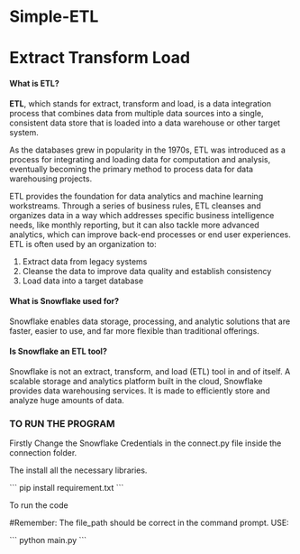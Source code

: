 # Simple-ETL

<h1>Extract Transform Load</h1>

<h4>What is ETL?</h4>
<p></p><b>ETL</b>, which stands for extract, transform and load, is a data integration process that combines data from multiple data sources into a single, consistent data store that is loaded into a data warehouse or other target system.

As the databases grew in popularity in the 1970s, ETL was introduced as a process for integrating and loading data for computation and analysis, eventually becoming the primary method to process data for data warehousing projects.

ETL provides the foundation for data analytics and machine learning workstreams. Through a series of business rules, ETL cleanses and organizes data in a way which addresses specific business intelligence needs, like monthly reporting, but it can also tackle more advanced analytics, which can improve back-end processes or end user experiences. ETL is often used by an organization to: 

1. Extract data from legacy systems
2. Cleanse the data to improve data quality and establish consistency
3. Load data into a target database

</p>
<h4>What is Snowflake used for?</h4>
<p>Snowflake enables data storage, processing, and analytic solutions that are faster, easier to use, and far more flexible than traditional offerings.</p>

<h4>Is Snowflake an ETL tool?</h4>
<p>
Snowflake is not an extract, transform, and load (ETL) tool in and of itself. A scalable storage and analytics platform built in the cloud, Snowflake provides data warehousing services. It is made to efficiently store and analyze huge amounts of data.</p>


<h3>TO RUN THE PROGRAM</h3>

<p>Firstly Change the Snowflake Credentials in the connect.py file inside the connection folder.</p>
<p>The install all the necessary libraries.</p>
```
pip install requirement.txt
```

<p>To run the code</p>
#Remember: The file_path should be correct in the command prompt. USE:</p>
```
python main.py
```